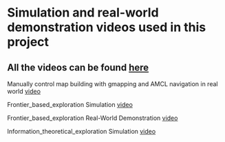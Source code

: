 # Simulation and real-world demonstration videos used in this project

## All the videos can be found [here](https://drive.google.com/drive/folders/1AFX9y1omMCUsFoOyEeZFhM--RmhrkGWG?usp=sharing)

Manually control map building with gmapping and AMCL navigation in real world [video](https://drive.google.com/file/d/1Jpbd2eNB335GKOWZxl_YM4S5pOJXzzLW/view?usp=sharing)

Frontier_based_exploration Simulation [video](https://drive.google.com/file/d/14EE7u2QoHIkK-lKucs4PDQnOKBjF0q40/view?usp=sharing)

Frontier_based_exploration Real-World Demonstration [video](https://drive.google.com/file/d/1tWyupugt4wE2YChmzdTYUIz9tAcWRF_Q/view?usp=sharing)

Information_theoretical_exploration Simulation [video](https://drive.google.com/file/d/1E-7onhGxdIMj0IKBCrR4TpEkwTM69tIA/view?usp=sharing)

